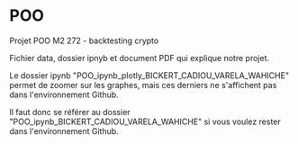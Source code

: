 # POO
Projet POO M2 272 - backtesting crypto

Fichier data, dossier ipnyb et document PDF qui explique notre projet.

Le dossier ipynb "POO_ipynb_plotly_BICKERT_CADIOU_VARELA_WAHICHE" permet de zoomer sur les graphes, mais ces derniers ne s'affichent pas dans l'environnement Github.

Il faut donc se référer au dossier "POO_ipynb_BICKERT_CADIOU_VARELA_WAHICHE" si vous voulez rester dans l'environnement Github.
